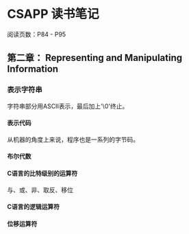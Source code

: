 # CSAPP 读书笔记

阅读页数：P84 - P95

## 第二章： Representing and Manipulating Information

### 表示字符串

字符串部分用ASCII表示，最后加上'\0'终止。

#### 表示代码

从机器的角度上来说，程序也是一系列的字节码。

#### 布尔代数

#### C语言的比特级别的运算符

与、或、非、取反、移位

#### C语言的逻辑运算符

#### 位移运算符
